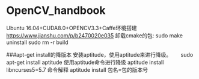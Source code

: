 # OpenCV_handbook
Ubuntu 16.04+CUDA8.0+OPENCV3.3+Caffe环境搭建
https://www.jianshu.com/p/b2470020e035
卸载cmake的包:
sudo make uninstall
sudo rm -r build




###apt-get install的降版本
安装aptitude，使用aptitude来进行降级。　　
sudo apt-get install aptitude
使用aptitude命令进行降级
aptitude install libncurses5=5.7
命令解释
aptitude install 包名=包的版本号  
